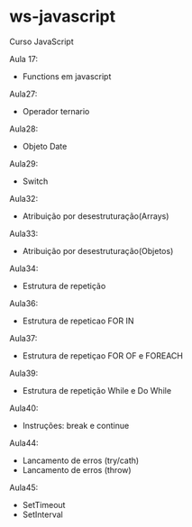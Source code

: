 # ws-javascript
Curso JavaScript


Aula 17:
- Functions em javascript

Aula27: 
- Operador ternario

Aula28:
- Objeto Date
  
Aula29:
- Switch

Aula32:
- Atribuição por desestruturação(Arrays)

Aula33:
- Atribuição por desestruturação(Objetos)

Aula34:
- Estrutura de repetição

Aula36:
- Estrutura de repeticao FOR IN

Aula37:
- Estrutura de repetiçao FOR OF e FOREACH

Aula39:
- Estrutura de repetição While e Do While

Aula40:
- Instruções: break e continue

Aula44:
- Lancamento de erros (try/cath)
- Lancamento de erros (throw)


Aula45: 
- SetTimeout
- SetInterval
